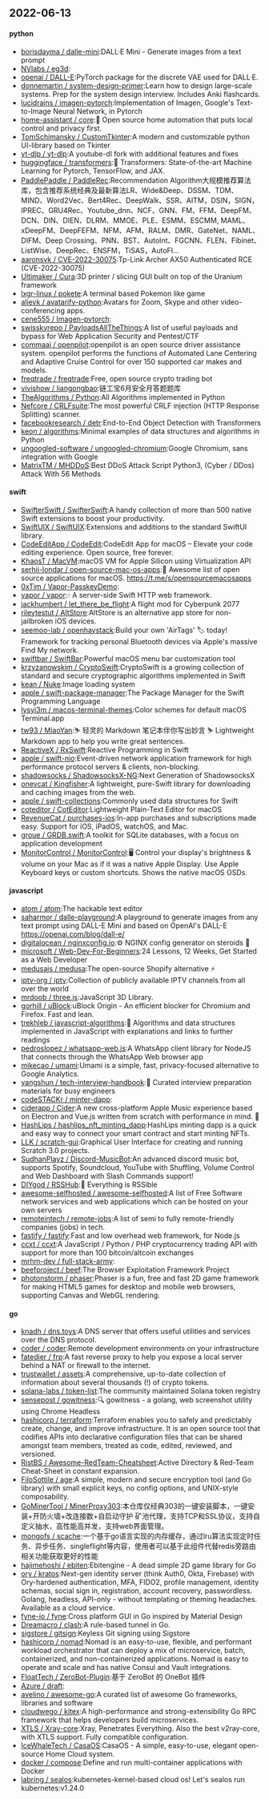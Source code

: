 ## 2022-06-13

#### python
* [borisdayma / dalle-mini](https://github.com/borisdayma/dalle-mini):DALL·E Mini - Generate images from a text prompt
* [NVlabs / eg3d](https://github.com/NVlabs/eg3d):
* [openai / DALL-E](https://github.com/openai/DALL-E):PyTorch package for the discrete VAE used for DALL·E.
* [donnemartin / system-design-primer](https://github.com/donnemartin/system-design-primer):Learn how to design large-scale systems. Prep for the system design interview. Includes Anki flashcards.
* [lucidrains / imagen-pytorch](https://github.com/lucidrains/imagen-pytorch):Implementation of Imagen, Google's Text-to-Image Neural Network, in Pytorch
* [home-assistant / core](https://github.com/home-assistant/core):🏡
Open source home automation that puts local control and privacy first.
* [TomSchimansky / CustomTkinter](https://github.com/TomSchimansky/CustomTkinter):A modern and customizable python UI-library based on Tkinter
* [yt-dlp / yt-dlp](https://github.com/yt-dlp/yt-dlp):A youtube-dl fork with additional features and fixes
* [huggingface / transformers](https://github.com/huggingface/transformers):🤗
Transformers: State-of-the-art Machine Learning for Pytorch, TensorFlow, and JAX.
* [PaddlePaddle / PaddleRec](https://github.com/PaddlePaddle/PaddleRec):Recommendation Algorithm大规模推荐算法库，包含推荐系统经典及最新算法LR、Wide&Deep、DSSM、TDM、MIND、Word2Vec、Bert4Rec、DeepWalk、SSR、AITM，DSIN，SIGN，IPREC、GRU4Rec、Youtube_dnn、NCF、GNN、FM、FFM、DeepFM、DCN、DIN、DIEN、DLRM、MMOE、PLE、ESMM、ESCMM, MAML、xDeepFM、DeepFEFM、NFM、AFM、RALM、DMR、GateNet、NAML、DIFM、Deep Crossing、PNN、BST、AutoInt、FGCNN、FLEN、Fibinet、ListWise、DeepRec、ENSFM，TiSAS，AutoFI…
* [aaronsvk / CVE-2022-30075](https://github.com/aaronsvk/CVE-2022-30075):Tp-Link Archer AX50 Authenticated RCE (CVE-2022-30075)
* [Ultimaker / Cura](https://github.com/Ultimaker/Cura):3D printer / slicing GUI built on top of the Uranium framework
* [lxgr-linux / pokete](https://github.com/lxgr-linux/pokete):A terminal based Pokemon like game
* [alievk / avatarify-python](https://github.com/alievk/avatarify-python):Avatars for Zoom, Skype and other video-conferencing apps.
* [cene555 / Imagen-pytorch](https://github.com/cene555/Imagen-pytorch):
* [swisskyrepo / PayloadsAllTheThings](https://github.com/swisskyrepo/PayloadsAllTheThings):A list of useful payloads and bypass for Web Application Security and Pentest/CTF
* [commaai / openpilot](https://github.com/commaai/openpilot):openpilot is an open source driver assistance system. openpilot performs the functions of Automated Lane Centering and Adaptive Cruise Control for over 150 supported car makes and models.
* [freqtrade / freqtrade](https://github.com/freqtrade/freqtrade):Free, open source crypto trading bot
* [vivishow / liangongbao](https://github.com/vivishow/liangongbao):链工宝6月安全月答题题库
* [TheAlgorithms / Python](https://github.com/TheAlgorithms/Python):All Algorithms implemented in Python
* [Nefcore / CRLFsuite](https://github.com/Nefcore/CRLFsuite):The most powerful CRLF injection (HTTP Response Splitting) scanner.
* [facebookresearch / detr](https://github.com/facebookresearch/detr):End-to-End Object Detection with Transformers
* [keon / algorithms](https://github.com/keon/algorithms):Minimal examples of data structures and algorithms in Python
* [ungoogled-software / ungoogled-chromium](https://github.com/ungoogled-software/ungoogled-chromium):Google Chromium, sans integration with Google
* [MatrixTM / MHDDoS](https://github.com/MatrixTM/MHDDoS):Best DDoS Attack Script Python3, (Cyber / DDos) Attack With 56 Methods

#### swift
* [SwifterSwift / SwifterSwift](https://github.com/SwifterSwift/SwifterSwift):A handy collection of more than 500 native Swift extensions to boost your productivity.
* [SwiftUIX / SwiftUIX](https://github.com/SwiftUIX/SwiftUIX):Extensions and additions to the standard SwiftUI library.
* [CodeEditApp / CodeEdit](https://github.com/CodeEditApp/CodeEdit):CodeEdit App for macOS – Elevate your code editing experience. Open source, free forever.
* [KhaosT / MacVM](https://github.com/KhaosT/MacVM):macOS VM for Apple Silicon using Virtualization API
* [serhii-londar / open-source-mac-os-apps](https://github.com/serhii-londar/open-source-mac-os-apps):🚀
Awesome list of open source applications for macOS. https://t.me/s/opensourcemacosapps
* [0xTim / Vapor-PasskeyDemo](https://github.com/0xTim/Vapor-PasskeyDemo):
* [vapor / vapor](https://github.com/vapor/vapor):💧
A server-side Swift HTTP web framework.
* [jackhumbert / let_there_be_flight](https://github.com/jackhumbert/let_there_be_flight):A flight mod for Cyberpunk 2077
* [rileytestut / AltStore](https://github.com/rileytestut/AltStore):AltStore is an alternative app store for non-jailbroken iOS devices.
* [seemoo-lab / openhaystack](https://github.com/seemoo-lab/openhaystack):Build your own 'AirTags'
🏷
today! Framework for tracking personal Bluetooth devices via Apple's massive Find My network.
* [swiftbar / SwiftBar](https://github.com/swiftbar/SwiftBar):Powerful macOS menu bar customization tool
* [krzyzanowskim / CryptoSwift](https://github.com/krzyzanowskim/CryptoSwift):CryptoSwift is a growing collection of standard and secure cryptographic algorithms implemented in Swift
* [kean / Nuke](https://github.com/kean/Nuke):Image loading system
* [apple / swift-package-manager](https://github.com/apple/swift-package-manager):The Package Manager for the Swift Programming Language
* [lysyi3m / macos-terminal-themes](https://github.com/lysyi3m/macos-terminal-themes):Color schemes for default macOS Terminal.app
* [tw93 / MiaoYan](https://github.com/tw93/MiaoYan):⛷
轻灵的 Markdown 笔记本伴你写出妙言
⛷
Lightweight Markdown app to help you write great sentences.
* [ReactiveX / RxSwift](https://github.com/ReactiveX/RxSwift):Reactive Programming in Swift
* [apple / swift-nio](https://github.com/apple/swift-nio):Event-driven network application framework for high performance protocol servers & clients, non-blocking.
* [shadowsocks / ShadowsocksX-NG](https://github.com/shadowsocks/ShadowsocksX-NG):Next Generation of ShadowsocksX
* [onevcat / Kingfisher](https://github.com/onevcat/Kingfisher):A lightweight, pure-Swift library for downloading and caching images from the web.
* [apple / swift-collections](https://github.com/apple/swift-collections):Commonly used data structures for Swift
* [coteditor / CotEditor](https://github.com/coteditor/CotEditor):Lightweight Plain-Text Editor for macOS
* [RevenueCat / purchases-ios](https://github.com/RevenueCat/purchases-ios):In-app purchases and subscriptions made easy. Support for iOS, iPadOS, watchOS, and Mac.
* [groue / GRDB.swift](https://github.com/groue/GRDB.swift):A toolkit for SQLite databases, with a focus on application development
* [MonitorControl / MonitorControl](https://github.com/MonitorControl/MonitorControl):🖥
Control your display's brightness & volume on your Mac as if it was a native Apple Display. Use Apple Keyboard keys or custom shortcuts. Shows the native macOS OSDs.

#### javascript
* [atom / atom](https://github.com/atom/atom):The hackable text editor
* [saharmor / dalle-playground](https://github.com/saharmor/dalle-playground):A playground to generate images from any text prompt using DALL-E Mini and based on OpenAI's DALL-E https://openai.com/blog/dall-e/
* [digitalocean / nginxconfig.io](https://github.com/digitalocean/nginxconfig.io):⚙️
NGINX config generator on steroids
💉
* [microsoft / Web-Dev-For-Beginners](https://github.com/microsoft/Web-Dev-For-Beginners):24 Lessons, 12 Weeks, Get Started as a Web Developer
* [medusajs / medusa](https://github.com/medusajs/medusa):The open-source Shopify alternative
⚡️
* [iptv-org / iptv](https://github.com/iptv-org/iptv):Collection of publicly available IPTV channels from all over the world
* [mrdoob / three.js](https://github.com/mrdoob/three.js):JavaScript 3D Library.
* [gorhill / uBlock](https://github.com/gorhill/uBlock):uBlock Origin - An efficient blocker for Chromium and Firefox. Fast and lean.
* [trekhleb / javascript-algorithms](https://github.com/trekhleb/javascript-algorithms):📝
Algorithms and data structures implemented in JavaScript with explanations and links to further readings
* [pedroslopez / whatsapp-web.js](https://github.com/pedroslopez/whatsapp-web.js):A WhatsApp client library for NodeJS that connects through the WhatsApp Web browser app
* [mikecao / umami](https://github.com/mikecao/umami):Umami is a simple, fast, privacy-focused alternative to Google Analytics.
* [yangshun / tech-interview-handbook](https://github.com/yangshun/tech-interview-handbook):💯
Curated interview preparation materials for busy engineers
* [codeSTACKr / minter-dapp](https://github.com/codeSTACKr/minter-dapp):
* [ciderapp / Cider](https://github.com/ciderapp/Cider):A new cross-platform Apple Music experience based on Electron and Vue.js written from scratch with performance in mind.
🚀
* [HashLips / hashlips_nft_minting_dapp](https://github.com/HashLips/hashlips_nft_minting_dapp):HashLips minting dapp is a quick and easy way to connect your smart contract and start minting NFTs.
* [LLK / scratch-gui](https://github.com/LLK/scratch-gui):Graphical User Interface for creating and running Scratch 3.0 projects.
* [SudhanPlayz / Discord-MusicBot](https://github.com/SudhanPlayz/Discord-MusicBot):An advanced discord music bot, supports Spotify, Soundcloud, YouTube with Shuffling, Volume Control and Web Dashboard with Slash Commands support!
* [DIYgod / RSSHub](https://github.com/DIYgod/RSSHub):🍰
Everything is RSSible
* [awesome-selfhosted / awesome-selfhosted](https://github.com/awesome-selfhosted/awesome-selfhosted):A list of Free Software network services and web applications which can be hosted on your own servers
* [remoteintech / remote-jobs](https://github.com/remoteintech/remote-jobs):A list of semi to fully remote-friendly companies (jobs) in tech.
* [fastify / fastify](https://github.com/fastify/fastify):Fast and low overhead web framework, for Node.js
* [ccxt / ccxt](https://github.com/ccxt/ccxt):A JavaScript / Python / PHP cryptocurrency trading API with support for more than 100 bitcoin/altcoin exchanges
* [mrhm-dev / full-stack-army](https://github.com/mrhm-dev/full-stack-army):
* [beefproject / beef](https://github.com/beefproject/beef):The Browser Exploitation Framework Project
* [photonstorm / phaser](https://github.com/photonstorm/phaser):Phaser is a fun, free and fast 2D game framework for making HTML5 games for desktop and mobile web browsers, supporting Canvas and WebGL rendering.

#### go
* [knadh / dns.toys](https://github.com/knadh/dns.toys):A DNS server that offers useful utilities and services over the DNS protocol.
* [coder / coder](https://github.com/coder/coder):Remote development environments on your infrastructure
* [fatedier / frp](https://github.com/fatedier/frp):A fast reverse proxy to help you expose a local server behind a NAT or firewall to the internet.
* [trustwallet / assets](https://github.com/trustwallet/assets):A comprehensive, up-to-date collection of information about several thousands (!) of crypto tokens.
* [solana-labs / token-list](https://github.com/solana-labs/token-list):The community maintained Solana token registry
* [sensepost / gowitness](https://github.com/sensepost/gowitness):🔍
gowitness - a golang, web screenshot utility using Chrome Headless
* [hashicorp / terraform](https://github.com/hashicorp/terraform):Terraform enables you to safely and predictably create, change, and improve infrastructure. It is an open source tool that codifies APIs into declarative configuration files that can be shared amongst team members, treated as code, edited, reviewed, and versioned.
* [RistBS / Awesome-RedTeam-Cheatsheet](https://github.com/RistBS/Awesome-RedTeam-Cheatsheet):Active Directory & Red-Team Cheat-Sheet in constant expansion.
* [FiloSottile / age](https://github.com/FiloSottile/age):A simple, modern and secure encryption tool (and Go library) with small explicit keys, no config options, and UNIX-style composability.
* [GoMinerTool / MinerProxy303](https://github.com/GoMinerTool/MinerProxy303):本仓库仅经典303的一键安装脚本，一键安装+开防火墙+改连接数+自启动守护 矿池代理，支持TCP和SSL协议，支持自定义抽水，高性能高并发，支持web界面管理。
* [mongofs / scache](https://github.com/mongofs/scache):一个基于go语言实现的内存缓存，通过lru算法实现定时任务、异步任务、singleflight等内容，使用者可以基于此组件代替redis旁路由相关功能获取更好的性能
* [hajimehoshi / ebiten](https://github.com/hajimehoshi/ebiten):Ebitengine - A dead simple 2D game library for Go
* [ory / kratos](https://github.com/ory/kratos):Next-gen identity server (think Auth0, Okta, Firebase) with Ory-hardened authentication, MFA, FIDO2, profile management, identity schemas, social sign in, registration, account recovery, passwordless. Golang, headless, API-only - without templating or theming headaches. Available as a cloud service.
* [fyne-io / fyne](https://github.com/fyne-io/fyne):Cross platform GUI in Go inspired by Material Design
* [Dreamacro / clash](https://github.com/Dreamacro/clash):A rule-based tunnel in Go.
* [sigstore / gitsign](https://github.com/sigstore/gitsign):Keyless Git signing using Sigstore
* [hashicorp / nomad](https://github.com/hashicorp/nomad):Nomad is an easy-to-use, flexible, and performant workload orchestrator that can deploy a mix of microservice, batch, containerized, and non-containerized applications. Nomad is easy to operate and scale and has native Consul and Vault integrations.
* [FloatTech / ZeroBot-Plugin](https://github.com/FloatTech/ZeroBot-Plugin):基于 ZeroBot 的 OneBot 插件
* [Azure / draft](https://github.com/Azure/draft):
* [avelino / awesome-go](https://github.com/avelino/awesome-go):A curated list of awesome Go frameworks, libraries and software
* [cloudwego / kitex](https://github.com/cloudwego/kitex):A high-performance and strong-extensibility Go RPC framework that helps developers build microservices.
* [XTLS / Xray-core](https://github.com/XTLS/Xray-core):Xray, Penetrates Everything. Also the best v2ray-core, with XTLS support. Fully compatible configuration.
* [IceWhaleTech / CasaOS](https://github.com/IceWhaleTech/CasaOS):CasaOS - A simple, easy-to-use, elegant open-source Home Cloud system.
* [docker / compose](https://github.com/docker/compose):Define and run multi-container applications with Docker
* [labring / sealos](https://github.com/labring/sealos):kubernetes-kernel-based cloud os! Let's sealos run kubernetes:v1.24.0
